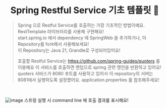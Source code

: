 <h1 align="center">Spring Restful Service 기초 템플릿 👋</h1>

> Spring 으로 Restful Service를 호출하는 가장 기초적인 방법이예요. <br>
> RestTemplate 라이브러리를 사용해 구현해요! <br>
> start.spring.io 에서 dependency 에 SpringWeb 을 추가하거나, 이 Repository를 fork해서 사용해보세요! <br>
> 이 Repository는 Java 21, Grandle로 구성되어있어요!
> 
> 호출할 Restful Service는 https://github.com/spring-guides/quoters 를 이용해요
> 이 서비스를 호출하면 랜덤으로 spring 관련 명언을 반환하고 있어요!
> quoters 서비스가 8080 포트를 사용하고 있어서 이 repository의 서버는 8081에서 실행하도록 설정했어요. application.properties 를 참조해주세요!

<br>

![image](https://github.com/binary-river/consuming-rest/assets/66468384/ffda88e8-341c-4a39-9cf7-6c5dceb469d7)
스프링 실행 시 command line 에 호출 결과를 표시해요!
